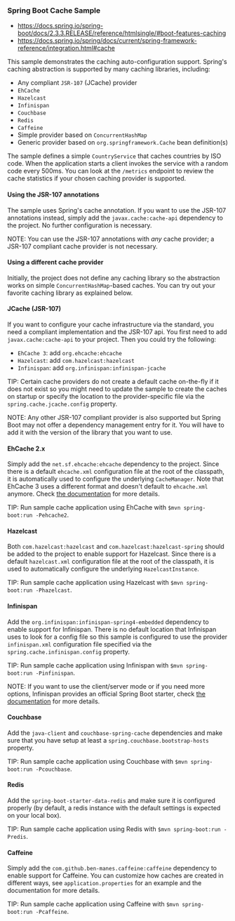 ### Spring Boot Cache Sample
- https://docs.spring.io/spring-boot/docs/2.3.3.RELEASE/reference/htmlsingle/#boot-features-caching
- https://docs.spring.io/spring/docs/current/spring-framework-reference/integration.html#cache

This sample demonstrates the caching auto-configuration support. Spring's caching
abstraction is supported by many caching libraries, including:

* Any compliant `JSR-107` (JCache) provider
* `EhCache`
* `Hazelcast`
* `Infinispan`
* `Couchbase`
* `Redis`
* `Caffeine`
* Simple provider based on `ConcurrentHashMap`
* Generic provider based on `org.springframework.Cache` bean definition(s)

The sample defines a simple `CountryService` that caches countries by ISO code. When
the application starts a client invokes the service with a random code every 500ms.
You can look at the `/metrics` endpoint to review the cache statistics if your chosen
caching provider is supported.



#### Using the JSR-107 annotations
The sample uses Spring's cache annotation. If you want to use the JSR-107 annotations
instead, simply add the `javax.cache:cache-api` dependency to the project. No further
configuration is necessary.

NOTE: You can use the JSR-107 annotations with _any_ cache provider; a JSR-107
compliant cache provider is not necessary.



#### Using a different cache provider
Initially, the project does not define any caching library so the abstraction works
on simple `ConcurrentHashMap`-based caches. You can try out your favorite caching
library as explained below.



#### JCache (JSR-107)
If you want to configure your cache infrastructure via the standard, you need a
compliant implementation and the JSR-107 api. You first need to add
`javax.cache:cache-api` to your project. Then you could try the following:

* `EhCache 3`: add `org.ehcache:ehcache`
* `Hazelcast`: add `com.hazelcast:hazelcast`
* `Infinispan`: add `org.infinispan:infinispan-jcache`

TIP: Certain cache providers do not create a default cache on-the-fly if it does not
exist so you might need to update the sample to create the caches on startup or
specify the location to the provider-specific file via the
`spring.cache.jcache.config` property.

NOTE: Any other JSR-107 compliant provider is also supported but Spring Boot may not
offer a dependency management entry for it. You will have to add it with the version
of the library that you want to use.



#### EhCache 2.x
Simply add the `net.sf.ehcache:ehcache` dependency to the project. Since there is a
default `ehcache.xml` configuration file at the root of the classpath,
it is automatically used to configure the underlying `CacheManager`.
Note that EhCache 3 uses a different format and doesn't default to `ehcache.xml`
anymore. Check [the documentation](http://www.ehcache.org/documentation/3.0/xml.html)
for more details.

TIP: Run sample cache application using EhCache with
`$mvn spring-boot:run -Pehcache2`.



#### Hazelcast
Both `com.hazelcast:hazelcast` and `com.hazelcast:hazelcast-spring` should be added
to the project to enable support for Hazelcast. Since there is a default
`hazelcast.xml` configuration file at the root of the classpath, it is used to
automatically configure the underlying `HazelcastInstance`.

TIP: Run sample cache application using Hazelcast with
`$mvn spring-boot:run -Phazelcast`.



#### Infinispan
Add the `org.infinispan:infinispan-spring4-embedded` dependency to enable support for
Infinispan. There is no default location that Infinispan uses to look for a config
file so this sample is configured to use the provider `infinispan.xml` configuration
file specified via the `spring.cache.infinispan.config` property.

TIP: Run sample cache application using Infinispan with
`$mvn spring-boot:run -Pinfinispan`.

NOTE: If you want to use the client/server mode or if you need more options, Infinispan
provides an official Spring Boot starter, check
[the documentation](https://github.com/infinispan/infinispan-spring-boot) for more details.

#### Couchbase
Add the `java-client` and `couchbase-spring-cache` dependencies and make sure that
you have setup at least a `spring.couchbase.bootstrap-hosts` property.

TIP: Run sample cache application using Couchbase with
`$mvn spring-boot:run -Pcouchbase`.



#### Redis
Add the `spring-boot-starter-data-redis` and make sure it is configured properly (by
default, a redis instance with the default settings is expected on your local box).

TIP: Run sample cache application using Redis with
`$mvn spring-boot:run -Predis`.



#### Caffeine
Simply add the `com.github.ben-manes.caffeine:caffeine` dependency to enable support
for Caffeine. You can customize how caches are created in different ways, see
`application.properties` for an example and the documentation for more details.

TIP: Run sample cache application using Caffeine with
`$mvn spring-boot:run -Pcaffeine`.

